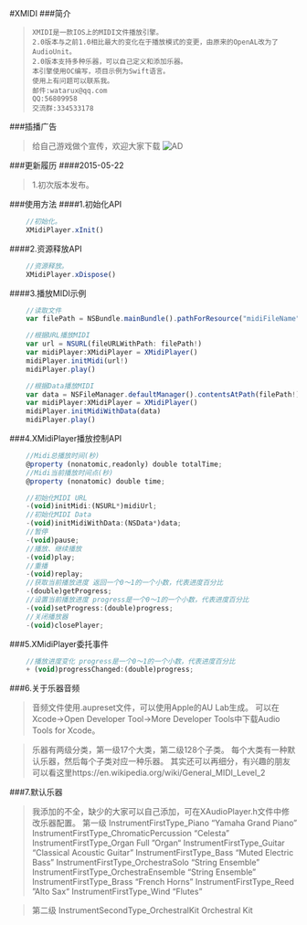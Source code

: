 #XMIDI
###简介

>     XMIDI是一款IOS上的MIDI文件播放引擎。 	
>     2.0版本与之前1.0相比最大的变化在于播放模式的变更，由原来的OpenAL改为了AudioUnit。
>     2.0版本支持多种乐器，可以自己定义和添加乐器。
>     本引擎使用OC编写，项目示例为Swift语言。
>     使用上有问题可以联系我。
>     邮件:watarux@qq.com
>     QQ:56809958    
>     交流群:334533178

###插播广告
>   给自己游戏做个宣传，欢迎大家下载
>![AD](http://git.oschina.net/uploads/images/2015/0519/002155_e5b0be86_21807.jpeg "AD")

###更新履历
####2015-05-22
>1.初次版本发布。

###使用方法
####1.初始化API
```javascript
    //初始化。
    XMidiPlayer.xInit()
```

####2.资源释放API
```javascript
    //资源释放。
    XMidiPlayer.xDispose()
```

####3.播放MIDI示例
```javascript
    //读取文件
    var filePath = NSBundle.mainBundle().pathForResource("midiFileName", ofType: "mid")

    //根据URL播放MIDI
    var url = NSURL(fileURLWithPath: filePath!)
    var midiPlayer:XMidiPlayer = XMidiPlayer()
    midiPlayer.initMidi(url!)
    midiPlayer.play()

    //根据Data播放MIDI
    var data = NSFileManager.defaultManager().contentsAtPath(filePath!)
    var midiPlayer:XMidiPlayer = XMidiPlayer()
    midiPlayer.initMidiWithData(data)
    midiPlayer.play()
```

###4.XMidiPlayer播放控制API
```javascript
    //Midi总播放时间(秒)
    @property (nonatomic,readonly) double totalTime;
    //Midi当前播放时间点(秒)
    @property (nonatomic) double time;

    //初始化MIDI URL
    -(void)initMidi:(NSURL*)midiUrl;
    //初始化MIDI Data
    -(void)initMidiWithData:(NSData*)data;
    //暂停
    -(void)pause;
    //播放、继续播放
    -(void)play;
    //重播
    -(void)replay;
    //获取当前播放进度 返回一个0～1的一个小数，代表进度百分比
    -(double)getProgress;
    //设置当前播放进度 progress是一个0～1的一个小数，代表进度百分比
    -(void)setProgress:(double)progress;
    //关闭播放器
    -(void)closePlayer;
```

###5.XMidiPlayer委托事件
```javascript
    //播放进度变化 progress是一个0～1的一个小数，代表进度百分比
    + (void)progressChanged:(double)progress;
```

###6.关于乐器音频
>    音频文件使用.aupreset文件，可以使用Apple的AU Lab生成。
>    可以在Xcode->Open Developer Tool->More Developer Tools中下载Audio Tools for Xcode。

>    乐器有两级分类，第一级17个大类，第二级128个子类。
>    每个大类有一种默认乐器，然后每个子类对应一种乐器。
>    其实还可以再细分，有兴趣的朋友可以看这里https://en.wikipedia.org/wiki/General_MIDI_Level_2

###7.默认乐器
>    我添加的不全，缺少的大家可以自己添加，可在XAudioPlayer.h文件中修改乐器配置。
>    第一级
>    InstrumentFirstType_Piano “Yamaha Grand Piano”
>    InstrumentFirstType_ChromaticPercussion “Celesta”
>    InstrumentFirstType_Organ Full ”Organ“
>    InstrumentFirstType_Guitar “Classical Acoustic Guitar”
>    InstrumentFirstType_Bass “Muted Electric Bass”
>    InstrumentFirstType_OrchestraSolo “String Ensemble”
>    InstrumentFirstType_OrchestraEnsemble “String Ensemble”
>    InstrumentFirstType_Brass “French Horns”
>    InstrumentFirstType_Reed ”Alto Sax“
>    InstrumentFirstType_Wind “Flutes”
    
>    第二级
>    InstrumentSecondType_OrchestralKit Orchestral Kit